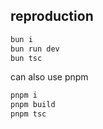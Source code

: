 ## reproduction

```bash
bun i
bun run dev
bun tsc
```

can also use pnpm
```bash
pnpm i
pnpm build
pnpm tsc
```

